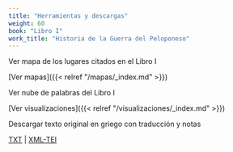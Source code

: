 ```yaml
---
title: "Herramientas y descargas"
weight: 60
book: "Libro I"
work_title: "Historia de la Guerra del Peloponeso"
---
```

Ver mapa de los lugares citados en el Libro I

[Ver mapas]({{< relref "/mapas/_index.md" >}})

Ver nube de palabras del Libro I

[Ver visualizaciones]({{< relref "/visualizaciones/_index.md" >}})

Descargar texto original en griego con traducción y notas

<a href="https://corpusabierto.com/libros/guerra-del-peloponeso/formatos/lib-i/txt/03_metodo-historico-caps-20-22.txt" target="_blank">TXT</a> | <a href="https://corpusabierto.com/libros/guerra-del-peloponeso/formatos/lib-i/xml-tei/03_metodo-historico-caps-20-22.xml" target="_blank">XML-TEI</a>

